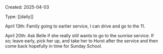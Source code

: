 Created: 2025-04-03

Type: [[daily]]

April 13th: Family going to earlier service, I can drive and go to the 11. 

April 20th: Ask Belle if she really still wants to go to the sunrise service. If so; leave early, pick her up, and take her to Hurst after the service and then come back hopefully in time for Sunday School. 
